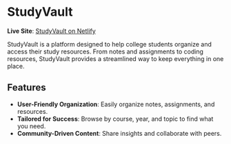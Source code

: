 # StudyVault

**Live Site**: [StudyVault on Netlify](https://melodious-tarsier-6f735e.netlify.app/)

StudyVault is a platform designed to help college students organize and access their study resources. From notes and assignments to coding resources, StudyVault provides a streamlined way to keep everything in one place.

## Features
- **User-Friendly Organization**: Easily organize notes, assignments, and resources.
- **Tailored for Success**: Browse by course, year, and topic to find what you need.
- **Community-Driven Content**: Share insights and collaborate with peers.



